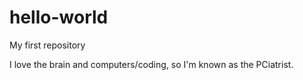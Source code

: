 # hello-world
My first repository


I love the brain and computers/coding, so I'm known as the PCiatrist.

